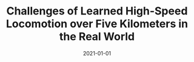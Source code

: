---
title: "Challenges of Learned High-Speed Locomotion over Five Kilometers in the Real World"
collection: publications
permalink: /publication/2021-01-01-Challenges-of-Learned-High-Speed-Locomotion-over-Five-Kilometers-in-the-Real-World
date: 2021-01-01
venue: 'ICRA 2021: 5th Workshop on Legged Robots: Towards Real-World Deployment of Legged Robots, Winner Best Extended Abstract'
paperurl: 'https://drive.google.com/file/d/1zOS-7Og81mWiXLqMs6el0_Vp8lyWwG0q/view'
citation: ' Jeremy Dao,  <b>Kevin Green</b>,  Helei Duan,  Jonah Siekmann,  Yesh Godse,  Alan Fern,  Jonathan Hurst, &quot;Challenges of Learned High-Speed Locomotion over Five Kilometers in the Real World.&quot; ICRA 2021: 5th Workshop on Legged Robots: Towards Real-World Deployment of Legged Robots, Winner Best Extended Abstract, 2021.'
publication_type: 'misc'
attached_video_url: 'https://www.youtube.com/watch?v=10XAYb0JH9E'
bib_file_name: '2021-01-01-Challenges-of-Learned-High-Speed-Locomotion-over-Five-Kilometers-in-the-Real-World.bib'
---